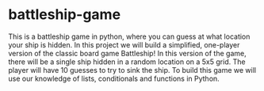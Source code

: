 # battleship-game
This is a battleship game in python, where you can guess at what location your ship is hidden.
In this project we will build a simplified, one-player version of the classic board game Battleship! In this version of the game, 
there will be a single ship hidden in a random location on a 5x5 grid. The player will have 10 guesses to try to sink the ship.
To build this game we will use our knowledge of lists, conditionals and functions in Python. 
